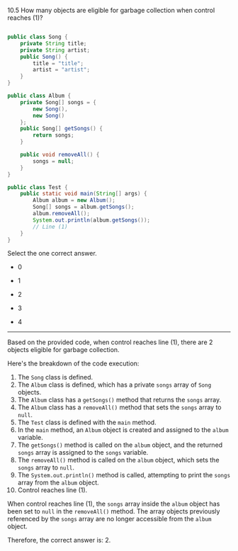 10.5 How many objects are eligible for garbage collection when control reaches (1)?

```java

public class Song {
    private String title;
    private String artist;
    public Song() {
        title = "title";
        artist = "artist";
    }
}

public class Album {
    private Song[] songs = {
        new Song(),
        new Song()
    };
    public Song[] getSongs() {
        return songs;
    }

    public void removeAll() {
        songs = null;
    }
}

public class Test {
    public static void main(String[] args) {
        Album album = new Album();
        Song[] songs = album.getSongs();
        album.removeAll();
        System.out.println(album.getSongs());
        // Line (1)
    }
}
```
Select the one correct answer.

- 0

- 1

- 2

- 3

- 4


___

Based on the provided code, when control reaches line (1), there are 2 objects eligible for garbage collection.

Here's the breakdown of the code execution:

1. The `Song` class is defined.
2. The `Album` class is defined, which has a private `songs` array of `Song` objects.
3. The `Album` class has a `getSongs()` method that returns the `songs` array.
4. The `Album` class has a `removeAll()` method that sets the `songs` array to `null`.
5. The `Test` class is defined with the `main` method.
6. In the `main` method, an `Album` object is created and assigned to the `album` variable.
7. The `getSongs()` method is called on the `album` object, and the returned `songs` array is assigned to the `songs` variable.
8. The `removeAll()` method is called on the `album` object, which sets the `songs` array to `null`.
9. The `System.out.println()` method is called, attempting to print the `songs` array from the `album` object.
10. Control reaches line (1).

When control reaches line (1), the `songs` array inside the `album` object has been set to `null` in the `removeAll()` method. The array objects previously referenced by the `songs` array are no longer accessible from the `album` object.

Therefore, the correct answer is: 2.